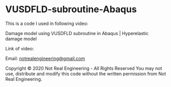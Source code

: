 # VUSDFLD-subroutine-Abaqus

This is a code I used in following video:

Damage model using VUSDFLD subroutine in Abaqus | Hyperelastic damage model

Link of video: 

Email: notrealengineering@gmail.com

Copyright © 2020 Not Real Engineering - All Rights Reserved You may not use, distribute and modify this code without the written permission from Not Real Engineering.
